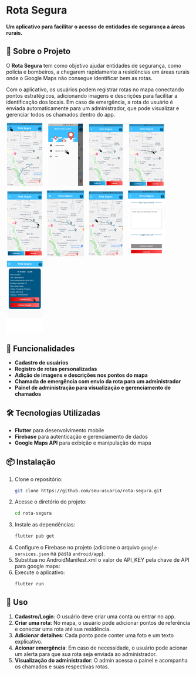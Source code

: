 # Rota Segura

**Um aplicativo para facilitar o acesso de entidades de segurança a áreas rurais.**

## 📌 Sobre o Projeto

O **Rota Segura** tem como objetivo ajudar entidades de segurança, como polícia e bombeiros, a chegarem rapidamente a residências em áreas rurais onde o Google Maps não consegue identificar bem as rotas.

Com o aplicativo, os usuários podem registrar rotas no mapa conectando pontos estratégicos, adicionando imagens e descrições para facilitar a identificação dos locais. Em caso de emergência, a rota do usuário é enviada automaticamente para um administrador, que pode visualizar e gerenciar todos os chamados dentro do app.

<div style="display: flex; flex-wrap: wrap; gap: 10px;">
  <img src="/images/route-1.png" alt="route" width="20%">
  <img src="/images/route-2.png" alt="route" width="20%">
  <img src="/images/route-3.png" alt="route" width="20%">
  <img src="/images/route-4.png" alt="route" width="20%">
  <img src="/images/route-5.png" alt="route" width="20%">
  <img src="/images/route-7.png" alt="route" width="20%">
  <img src="/images/marker-1.png" alt="marker" width="20%">
  <img src="/images/marker-2.png" alt="marker" width="20%">
  <img src="/images/admin-1.png" alt="admin" width="20%">
</div>

## 🚀 Funcionalidades

- **Cadastro de usuários**
- **Registro de rotas personalizadas**
- **Adição de imagens e descrições nos pontos do mapa**
- **Chamada de emergência com envio da rota para um administrador**
- **Painel de administração para visualização e gerenciamento de chamados**

## 🛠 Tecnologias Utilizadas

- **Flutter** para desenvolvimento mobile
- **Firebase** para autenticação e gerenciamento de dados
- **Google Maps API** para exibição e manipulação do mapa

## 📦 Instalação

1. Clone o repositório:
   ```sh
   git clone https://github.com/seu-usuario/rota-segura.git
   ```
2. Acesse o diretório do projeto:
   ```sh
   cd rota-segura
   ```
3. Instale as dependências:
   ```sh
   flutter pub get
   ```
4. Configure o Firebase no projeto (adicione o arquivo `google-services.json` na pasta `android/app`).
5. Substitua no AndroidManifest.xml o valor de API_KEY pela chave de API para google maps:
6. Execute o aplicativo:
   ```sh
   flutter run
   ```

## 📱 Uso

1. **Cadastro/Login**: O usuário deve criar uma conta ou entrar no app.
2. **Criar uma rota**: No mapa, o usuário pode adicionar pontos de referência e conectar uma rota até sua residência.
3. **Adicionar detalhes**: Cada ponto pode conter uma foto e um texto explicativo.
4. **Acionar emergência**: Em caso de necessidade, o usuário pode acionar um alerta para que sua rota seja enviada ao administrador.
5. **Visualização do administrador**: O admin acessa o painel e acompanha os chamados e suas respectivas rotas.

